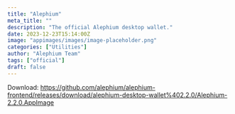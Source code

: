```yaml
---
title: "Alephium"
meta_title: ""
description: "The official Alephium desktop wallet."
date: 2023-12-23T15:14:00Z
image: "appimages/images/image-placeholder.png"
categories: ["Utilities"]
author: "Alephium Team"
tags: ["official"]
draft: false
---
```


Download: https://github.com/alephium/alephium-frontend/releases/download/alephium-desktop-wallet%402.2.0/Alephium-2.2.0.AppImage
